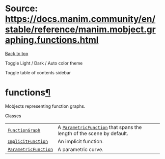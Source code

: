 # Source: https://docs.manim.community/en/stable/reference/manim.mobject.graphing.functions.html

[Back to top](#)

Toggle Light / Dark / Auto color theme

Toggle table of contents sidebar

functions[¶](#module-manim.mobject.graphing.functions "Link to this heading")
=============================================================================

Mobjects representing function graphs.

Classes

|  |  |
| --- | --- |
| [`FunctionGraph`](manim.mobject.graphing.functions.FunctionGraph.html#manim.mobject.graphing.functions.FunctionGraph "manim.mobject.graphing.functions.FunctionGraph") | A [`ParametricFunction`](manim.mobject.graphing.functions.ParametricFunction.html#manim.mobject.graphing.functions.ParametricFunction "manim.mobject.graphing.functions.ParametricFunction") that spans the length of the scene by default. |
| [`ImplicitFunction`](manim.mobject.graphing.functions.ImplicitFunction.html#manim.mobject.graphing.functions.ImplicitFunction "manim.mobject.graphing.functions.ImplicitFunction") | An implicit function. |
| [`ParametricFunction`](manim.mobject.graphing.functions.ParametricFunction.html#manim.mobject.graphing.functions.ParametricFunction "manim.mobject.graphing.functions.ParametricFunction") | A parametric curve. |